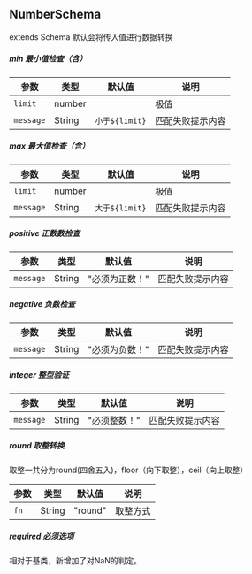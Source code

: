 ## <span id=number>NumberSchema</span>
extends Schema
默认会将传入值进行数据转换

##### min 最小值检查（含）
参数|类型|默认值|说明
----|----|----|----
`limit`|number| |极值
`message`|String|`小于${limit}`|匹配失败提示内容

##### max 最大值检查（含）
参数|类型|默认值|说明
----|----|----|----
`limit`|number| |极值
`message`|String|`大于${limit}`|匹配失败提示内容

##### positive  正数数检查
参数|类型|默认值|说明
----|----|----|----
`message`|String|"必须为正数！"|匹配失败提示内容

##### negative  负数检查
参数|类型|默认值|说明
----|----|----|----
`message`|String|"必须为负数！"|匹配失败提示内容

##### integer  整型验证
参数|类型|默认值|说明
----|----|----|----
`message`|String|"必须整数！"|匹配失败提示内容


##### round 取整转换
取整一共分为round(四舍五入)，floor（向下取整），ceil（向上取整）

参数|类型|默认值|说明
----|----|----|----
`fn`|String|"round"|取整方式


##### required 必须选项
相对于基类，新增加了对NaN的判定。
